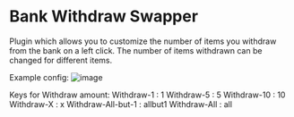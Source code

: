 # Bank Withdraw Swapper
Plugin which allows you to customize the number of items you withdraw from the bank on a left click.
The number of items withdrawn can be changed for different items.

Example config:
![image](https://user-images.githubusercontent.com/48400398/134165732-53ad860e-4ea8-4f01-bd3b-f2f845ba2bff.png)

Keys for Withdraw amount:
Withdraw-1 : 1
Withdraw-5 : 5
Withdraw-10 : 10
Withdraw-X : x
Withdraw-All-but-1 : allbut1
Withdraw-All : all
